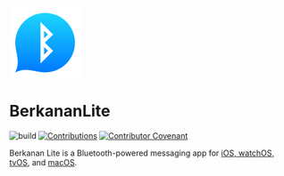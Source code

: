 ![App Icon](BerkananLite/Assets.xcassets/AppIcon.appiconset/128.png)
# BerkananLite

![build](https://github.com/zssz/BerkananLite/workflows/build/badge.svg)
[![Contributions](https://img.shields.io/badge/contributions-welcome-blue)](CONTRIBUTING.md)
[![Contributor Covenant](https://img.shields.io/badge/Contributor%20Covenant-v2.0%20adopted-ff69b4.svg)](CODE_OF_CONDUCT.md)

Berkanan Lite is a Bluetooth-powered messaging app for [iOS, watchOS, tvOS](https://apps.apple.com/us/app/berkanan-messenger-lite/id1479731429), and [macOS](https://apps.apple.com/us/app/berkanan-messenger-lite/id1493906977).

